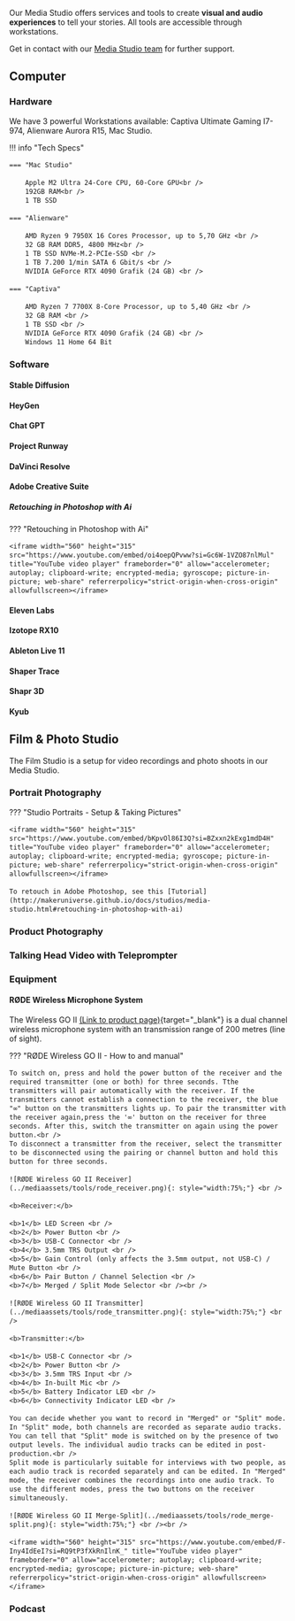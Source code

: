 Our Media Studio offers services and tools to create **visual and audio experiences** to tell your stories. All tools are accessible through workstations.

Get in contact with our [Media Studio team](../team/team.md/#media-studio-team) for further support.

## Computer

### Hardware

We have 3 powerful Workstations available: Captiva Ultimate Gaming I7-974, Alienware Aurora R15, Mac Studio.

!!! info "Tech Specs"

    === "Mac Studio"

        Apple M2 Ultra 24-Core CPU, 60-Core GPU<br />
        192GB RAM<br />
        1 TB SSD 

    === "Alienware"

        AMD Ryzen 9 7950X 16 Cores Processor, up to 5,70 GHz <br />
        32 GB RAM DDR5, 4800 MHz<br />
        1 TB SSD NVMe-M.2-PCIe-SSD <br />
        1 TB 7.200 1/min SATA 6 Gbit/s <br />
        NVIDIA GeForce RTX 4090 Grafik (24 GB) <br />

    === "Captiva"

        AMD Ryzen 7 7700X 8-Core Processor, up to 5,40 GHz <br />
        32 GB RAM <br />
        1 TB SSD <br />
        NVIDIA GeForce RTX 4090 Grafik (24 GB) <br />
        Windows 11 Home 64 Bit

### Software

#### Stable Diffusion

#### HeyGen

#### Chat GPT

#### Project Runway

#### DaVinci Resolve

#### Adobe Creative Suite

##### Retouching in Photoshop with Ai

??? "Retouching in Photoshop with Ai"

    <iframe width="560" height="315" src="https://www.youtube.com/embed/oi4oepQPvww?si=Gc6W-1VZO87nlMul" title="YouTube video player" frameborder="0" allow="accelerometer; autoplay; clipboard-write; encrypted-media; gyroscope; picture-in-picture; web-share" referrerpolicy="strict-origin-when-cross-origin" allowfullscreen></iframe>

#### Eleven Labs

#### Izotope RX10

#### Ableton Live 11

#### Shaper Trace

#### Shapr 3D

#### Kyub

## Film & Photo Studio

The Film Studio is a setup for video recordings and photo shoots in our Media Studio.

### Portrait Photography

??? "Studio Portraits - Setup & Taking Pictures"

    <iframe width="560" height="315" src="https://www.youtube.com/embed/bKpvOl86I3Q?si=BZxxn2kExg1mdD4H" title="YouTube video player" frameborder="0" allow="accelerometer; autoplay; clipboard-write; encrypted-media; gyroscope; picture-in-picture; web-share" referrerpolicy="strict-origin-when-cross-origin" allowfullscreen></iframe>

    To retouch in Adobe Photoshop, see this [Tutorial](http://makeruniverse.github.io/docs/studios/media-studio.html#retouching-in-photoshop-with-ai)

### Product Photography

### Talking Head Video with Teleprompter

### Equipment

#### RØDE Wireless Microphone System

The Wireless GO II [(Link to product page)](https://rode.com/en/user-guides/wireless-go-ii){target="_blank"} is a dual channel wireless microphone system with an transmission range of 200 metres (line of sight).

??? "RØDE Wireless GO II - How to and manual"

    To switch on, press and hold the power button of the receiver and the required transmitter (one or both) for three seconds. Tthe transmitters will pair automatically with the receiver. If the transmitters cannot establish a connection to the receiver, the blue "∞" button on the transmitters lights up. To pair the transmitter with the receiver again,press the '∞' button on the receiver for three seconds. After this, switch the transmitter on again using the power button.<br />
    To disconnect a transmitter from the receiver, select the transmitter to be disconnected using the pairing or channel button and hold this button for three seconds.

    ![RØDE Wireless GO II Receiver](../mediaassets/tools/rode_receiver.png){: style="width:75%;"} <br />

    <b>Receiver:</b>

    <b>1</b> LED Screen <br />
    <b>2</b> Power Button <br />
    <b>3</b> USB-C Connector <br />
    <b>4</b> 3.5mm TRS Output <br />
    <b>5</b> Gain Control (only affects the 3.5mm output, not USB-C) / Mute Button <br />
    <b>6</b> Pair Button / Channel Selection <br />
    <b>7</b> Merged / Split Mode Selector <br /><br />

    ![RØDE Wireless GO II Transmitter](../mediaassets/tools/rode_transmitter.png){: style="width:75%;"} <br />

    <b>Transmitter:</b>

    <b>1</b> USB-C Connector <br />
    <b>2</b> Power Button <br />
    <b>3</b> 3.5mm TRS Input <br />
    <b>4</b> In-built Mic <br />
    <b>5</b> Battery Indicator LED <br />
    <b>6</b> Connectivity Indicator LED <br />

    You can decide whether you want to record in "Merged" or "Split" mode. In "Split" mode, both channels are recorded as separate audio tracks. You can tell that "Split" mode is switched on by the presence of two output levels. The individual audio tracks can be edited in post-production.<br />
    Split mode is particularly suitable for interviews with two people, as each audio track is recorded separately and can be edited. In "Merged" mode, the receiver combines the recordings into one audio track. To use the different modes, press the two buttons on the receiver simultaneously.

    ![RØDE Wireless GO II Merge-Split](../mediaassets/tools/rode_merge-split.png){: style="width:75%;"} <br /><br />

    <iframe width="560" height="315" src="https://www.youtube.com/embed/F-Iny4IdEeI?si=RQ9tP3fXkRnIlnK_" title="YouTube video player" frameborder="0" allow="accelerometer; autoplay; clipboard-write; encrypted-media; gyroscope; picture-in-picture; web-share" referrerpolicy="strict-origin-when-cross-origin" allowfullscreen></iframe>
    

### Podcast